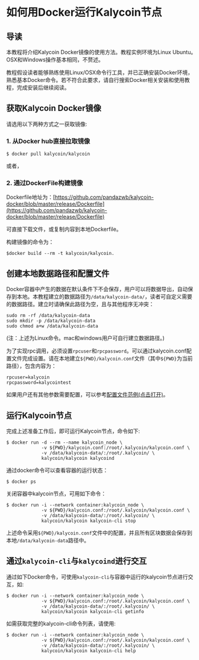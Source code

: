 # 如何用Docker运行Kalycoin节点

## 导读

本教程将介绍Kalycoin Docker镜像的使用方法。教程实例环境为Linux Ubuntu。OSX和Windows操作基本相同，不赘述。

教程假设读者能够熟练使用Linux/OSX命令行工具，并已正确安装Docker环境，熟悉基本Docker命令。若不符合此要求，请自行搜索Docker相关安装和使用教程，完成安装后继续阅读。

## 获取Kalycoin Docker镜像

请选用以下两种方式之一获取镜像:

### 1. 从Docker hub直接拉取镜像

```
$ docker pull kalycoin/kalycoin
```
或者，

### 2. 通过DockerFile构建镜像

Dockerfile地址为：[https://github.com/pandazwb/kalycoin-docker/blob/master/release/Dockerfile](https://github.com/pandazwb/kalycoin-docker/blob/master/release/Dockerfile)

可直接下载文件，或复制内容到本地Dockerfile。

构建镜像的命令为：

```
$docker build --rm -t kalycoin/kalycoin.
```

## 创建本地数据路径和配置文件

Docker容器中产生的数据在默认条件下不会保存，用户可以将数据导出，自动保存到本地。本教程建立的数据路径为`/data/kalycoin-data/`，读者可自定义需要的数据路径。建立时请确保此路径为空，且与其他程序无冲突：

```
sudo rm -rf /data/kalycoin-data
sudo mkdir -p /data/kalycoin-data
sudo chmod a+w /data/kalycoin-data
```

(注：上述为Linux命令。mac和windows用户可自行建立数据路径。)

为了实现rpc调用，必须设置`rpcuser`和`rpcpassword`。可以通过kalycoin.conf配置文件完成设置。请在本地建立`${PWD}/kalycoin.conf`文件（其中`${PWD}`为当前路径），包含内容为：

```
rpcuser=kalycoin
rpcpassword=kalycointest
```

如果用户还有其他参数需要配置，可以参考[配置文件范例(点击打开)](https://github.com/kalycoinproject/kalycoin/blob/1a926b980f03e97322c7dd787835bec1730f35d2/contrib/debian/examples/kalycoin.conf)。

## 运行Kalycoin节点

完成上述准备工作后，即可运行Kalycoin节点，命令如下:

```
$ docker run -d --rm --name kalycoin_node \
             -v ${PWD}/kalycoin.conf:/root/.kalycoin/kalycoin.conf \
             -v /data/kalycoin-data/:/root/.kalycoin/ \
             kalycoin/kalycoin kalycoind
```

通过docker命令可以查看容器的运行状态：

```
$ docker ps
```

关闭容器中kalycoin节点，可用如下命令：

```
$ docker run -i --network container:kalycoin_node \
             -v ${PWD}/kalycoin.conf:/root/.kalycoin/kalycoin.conf \
             -v /data/kalycoin-data/:/root/.kalycoin/ \
             kalycoin/kalycoin kalycoin-cli stop
```

上述命令采用`${PWD}/kalycoin.conf`文件中的配置，并且所有区块数据会保存到本地`/data/kalycoin-data`路径中。

## 通过`kalycoin-cli`与`kalycoind`进行交互

通过如下Docker命令，可使用`kalycoin-cli`与容器中运行的kalycoin节点进行交互，如:

```
$ docker run -i --network container:kalycoin_node \
             -v ${PWD}/kalycoin.conf:/root/.kalycoin/kalycoin.conf \
             -v /data/kalycoin-data/:/root/.kalycoin/ \
             kalycoin/kalycoin kalycoin-cli getinfo
```

如需获取完整的kalycoin-cli命令列表，请使用:

```
$ docker run -i --network container:kalycoin_node \
             -v ${PWD}/kalycoin.conf:/root/.kalycoin/kalycoin.conf \
             -v /data/kalycoin-data/:/root/.kalycoin/ \
             kalycoin/kalycoin kalycoin-cli help
```
